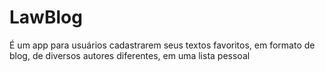 # LawBlog
É um app para usuários cadastrarem seus textos favoritos, em formato de blog, de diversos autores diferentes, em uma lista pessoal
